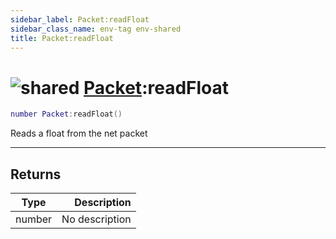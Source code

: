 ```yaml
---
sidebar_label: Packet:readFloat
sidebar_class_name: env-tag env-shared
title: Packet:readFloat
---
```


# <img src='/img/wiki/shared.png' alt='shared' data-tag='env-tag' /> [Packet](../packet/README.md):readFloat

```lua
number Packet:readFloat()
```

Reads a float from the net packet<br/>

-----------------
## Returns

| Type   | Description |
| ------ | ----------: |
| number | No description |
